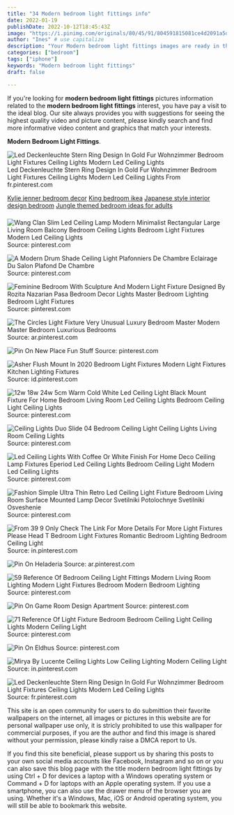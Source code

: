 ```yaml
---
title: "34 Modern bedroom light fittings info"
date: 2022-01-19
publishDate: 2022-10-12T18:45:43Z
image: "https://i.pinimg.com/originals/80/45/91/804591815081ce4d2091a5d7a68c009f.png"
author: "Ines" # use capitalize
description: "Your Modern bedroom light fittings images are ready in this website. Modern bedroom light fittings are a topic that is being searched for and liked by netizens now. You can Download the Modern bedroom light fittings files here. Get all free photos and vectors."
categories: ["bedroom"]
tags: ["iphone"]
keywords: "Modern bedroom light fittings"
draft: false

---
```


If you're looking for **modern bedroom light fittings** pictures information related to the **modern bedroom light fittings** interest, you have pay a visit to the ideal  blog.  Our site always  provides you with  suggestions  for seeing  the highest  quality video and picture  content, please kindly search and find more informative video content and graphics  that match your interests.

**Modern Bedroom Light Fittings**. 

![Led Deckenleuchte Stern Ring Design In Gold Fur Wohnzimmer Bedroom Light Fixtures Ceiling Lights Modern Led Ceiling Lights](https://i.pinimg.com/originals/80/45/91/804591815081ce4d2091a5d7a68c009f.png "Led Deckenleuchte Stern Ring Design In Gold Fur Wohnzimmer Bedroom Light Fixtures Ceiling Lights Modern Led Ceiling Lights")
Led Deckenleuchte Stern Ring Design In Gold Fur Wohnzimmer Bedroom Light Fixtures Ceiling Lights Modern Led Ceiling Lights From fr.pinterest.com

[Kylie jenner bedroom decor](/kylie-jenner-bedroom-decor/)
[King bedroom ikea](/king-bedroom-ikea/)
[Japanese style interior design bedroom](/japanese-style-interior-design-bedroom/)
[Jungle themed bedroom ideas for adults](/jungle-themed-bedroom-ideas-for-adults/)



### 

 


![Wang Clan Slim Led Ceiling Lamp Modern Minimalist Rectangular Large Living Room Balcony Bedroom Ceiling Lights Bedroom Light Fixtures Modern Led Ceiling Lights](https://i.pinimg.com/736x/02/ae/5e/02ae5e81c654f3ace5218cec204a3f31--living-room-light-fixtures-lights-for-living-room.jpg "Wang Clan Slim Led Ceiling Lamp Modern Minimalist Rectangular Large Living Room Balcony Bedroom Ceiling Lights Bedroom Light Fixtures Modern Led Ceiling Lights")
Source: pinterest.com

 

![A Modern Drum Shade Ceiling Light Plafonniers De Chambre Eclairage Du Salon Plafond De Chambre](https://i.pinimg.com/564x/79/3d/a0/793da086a53beecc7093d7264d3f8f36.jpg "A Modern Drum Shade Ceiling Light Plafonniers De Chambre Eclairage Du Salon Plafond De Chambre")
Source: pinterest.com

 

![Feminine Bedroom With Sculpture And Modern Light Fixture Designed By Rozita Nazarian Pasa Bedroom Decor Lights Master Bedroom Lighting Bedroom Light Fixtures](https://i.pinimg.com/originals/81/4f/bd/814fbdcc58b6ab8ac08ac5ebcfb301d4.jpg "Feminine Bedroom With Sculpture And Modern Light Fixture Designed By Rozita Nazarian Pasa Bedroom Decor Lights Master Bedroom Lighting Bedroom Light Fixtures")
Source: pinterest.com

 

![The Circles Light Fixture Very Unusual Luxury Bedroom Master Modern Master Bedroom Luxurious Bedrooms](https://i.pinimg.com/originals/f0/bf/0d/f0bf0d927c2396bccadf1c66f5efce34.jpg "The Circles Light Fixture Very Unusual Luxury Bedroom Master Modern Master Bedroom Luxurious Bedrooms")
Source: ar.pinterest.com

 

![Pin On New Place Fun Stuff](https://i.pinimg.com/originals/b9/3b/1e/b93b1e93ae472fcb82823fe81349a297.jpg "Pin On New Place Fun Stuff")
Source: pinterest.com

 

![Asher Flush Mount In 2020 Bedroom Light Fixtures Modern Light Fixtures Kitchen Lighting Fixtures](https://i.pinimg.com/564x/03/03/3d/03033d6c0f02867d48da53dd92a2fd15.jpg "Asher Flush Mount In 2020 Bedroom Light Fixtures Modern Light Fixtures Kitchen Lighting Fixtures")
Source: id.pinterest.com

 

![12w 18w 24w 5cm Warm Cold White Led Ceiling Light Black Mount Fixture For Home Bedroom Living Room Led Ceiling Lights Bedroom Ceiling Light Ceiling Lights](https://i.pinimg.com/474x/bc/7c/08/bc7c0872926e38d533f6501a5d943f60.jpg "12w 18w 24w 5cm Warm Cold White Led Ceiling Light Black Mount Fixture For Home Bedroom Living Room Led Ceiling Lights Bedroom Ceiling Light Ceiling Lights")
Source: pinterest.com

 

![Ceiling Lights Duo Slide 04 Bedroom Ceiling Light Ceiling Lights Living Room Ceiling Lights](https://i.pinimg.com/474x/37/6c/fc/376cfc5590f553bc74c8b17f28a27730.jpg "Ceiling Lights Duo Slide 04 Bedroom Ceiling Light Ceiling Lights Living Room Ceiling Lights")
Source: pinterest.com

 

![Led Ceiling Lights With Coffee Or White Finish For Home Deco Ceiling Lamp Fixtures Eperiod Led Ceiling Lights Bedroom Ceiling Light Modern Led Ceiling Lights](https://i.pinimg.com/originals/33/66/e2/3366e28a3a988cef46b5f04f6c0cb667.jpg "Led Ceiling Lights With Coffee Or White Finish For Home Deco Ceiling Lamp Fixtures Eperiod Led Ceiling Lights Bedroom Ceiling Light Modern Led Ceiling Lights")
Source: pinterest.com

 

![Fashion Simple Ultra Thin Retro Led Ceiling Light Fixture Bedroom Living Room Surface Mounted Lamp Decor Svetilniki Potolochnye Svetilniki Osveshenie](https://i.pinimg.com/originals/4e/ae/b2/4eaeb2e27e5e7d35ee664daa853ab46e.jpg "Fashion Simple Ultra Thin Retro Led Ceiling Light Fixture Bedroom Living Room Surface Mounted Lamp Decor Svetilniki Potolochnye Svetilniki Osveshenie")
Source: pinterest.com

 

![From 39 9 Only Check The Link For More Details For More Light Fixtures Please Head T Bedroom Light Fixtures Romantic Bedroom Lighting Bedroom Ceiling Light](https://i.pinimg.com/736x/bb/3c/a0/bb3ca02240fc4a1bfc4298d25470da56.jpg "From 39 9 Only Check The Link For More Details For More Light Fixtures Please Head T Bedroom Light Fixtures Romantic Bedroom Lighting Bedroom Ceiling Light")
Source: in.pinterest.com

 

![Pin On Heladeria](https://i.pinimg.com/originals/3a/6a/e4/3a6ae4ef926524e9c5f1824a0a906c1b.png "Pin On Heladeria")
Source: ar.pinterest.com

 

![59 Reference Of Bedroom Ceiling Light Fittings Modern Living Room Lighting Modern Light Fixtures Bedroom Modern Bedroom Lighting](https://i.pinimg.com/originals/f7/1d/db/f71ddbfa34a8c943684ab80071407505.jpg "59 Reference Of Bedroom Ceiling Light Fittings Modern Living Room Lighting Modern Light Fixtures Bedroom Modern Bedroom Lighting")
Source: pinterest.com

 

![Pin On Game Room Design Apartment](https://i.pinimg.com/originals/82/b7/7f/82b77fd6e424ed052d3baeab8cb24621.jpg "Pin On Game Room Design Apartment")
Source: pinterest.com

 

![71 Reference Of Light Fixture Bedroom Bedroom Ceiling Light Ceiling Lights Modern Ceiling Light](https://i.pinimg.com/originals/b6/49/3b/b6493b71e03c316b9021590c97be2c23.jpg "71 Reference Of Light Fixture Bedroom Bedroom Ceiling Light Ceiling Lights Modern Ceiling Light")
Source: pinterest.com

 

![Pin On Eldhus](https://i.pinimg.com/originals/f2/3c/d6/f23cd6c4030c33bc20460f7d780d025d.jpg "Pin On Eldhus")
Source: pinterest.com

 

![Mirya By Lucente Ceiling Lights Low Ceiling Lighting Modern Ceiling Light](https://i.pinimg.com/originals/37/35/62/3735625ca9630a452bcc69663130bcf5.jpg "Mirya By Lucente Ceiling Lights Low Ceiling Lighting Modern Ceiling Light")
Source: in.pinterest.com

 

![Led Deckenleuchte Stern Ring Design In Gold Fur Wohnzimmer Bedroom Light Fixtures Ceiling Lights Modern Led Ceiling Lights](https://i.pinimg.com/originals/80/45/91/804591815081ce4d2091a5d7a68c009f.png "Led Deckenleuchte Stern Ring Design In Gold Fur Wohnzimmer Bedroom Light Fixtures Ceiling Lights Modern Led Ceiling Lights")
Source: fr.pinterest.com

 

This site is an open community for users to do submittion their favorite wallpapers on the internet, all images or pictures in this website are for personal wallpaper use only, it is stricly prohibited to use this wallpaper for commercial purposes, if you are the author and find this image is shared without your permission, please kindly raise a DMCA report to Us.

If you find this site beneficial, please support us by sharing this posts to your own social media accounts like Facebook, Instagram and so on or you can also save this blog page with the title modern bedroom light fittings by using Ctrl + D for devices a laptop with a Windows operating system or Command + D for laptops with an Apple operating system. If you use a smartphone, you can also use the drawer menu of the browser you are using. Whether it's a Windows, Mac, iOS or Android operating system, you will still be able to bookmark this website.
